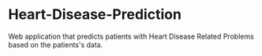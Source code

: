 # Heart-Disease-Prediction
Web application that predicts patients with Heart Disease Related Problems based on the patients's data.
